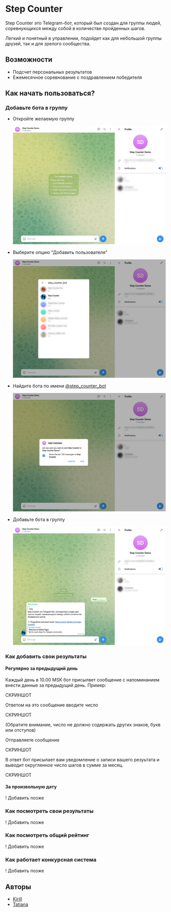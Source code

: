 # Step Counter

Step Counter это Telegram-бот, который был создан для группы людей, соревнующихся между собой в количестве пройденных шагов.

Легкий и понятный в управлении, подойдет как для небольшой группы друзей, так и для зрелого сообщества.

## Возможности

- Подсчет персональных результатов
- Ежемесячное соревнование с поздравлением победителя

## Как начать пользоваться?

### Добавьте бота в группу

- Откройте желаемую группу

  ![01](./img/demo/add-bot-to-group/01-fresh-group.png)

- Выберите опцию "Добавить пользователя"

  ![02](./img/demo/add-bot-to-group/02-find-bot.png)

- Найдите бота по имени [@step_counter_bot](https://t.me/step_counter_bot)

  ![03](./img/demo/add-bot-to-group/03-confirm.png)

- Добавьте бота в группу

  ![04](./img/demo/add-bot-to-group/04-done.png)

### Как добавить свои результаты

#### Регулярно за предыдущий день

Каждый день в 10.00 MSK бот присылвет сообщение с напоминанием внести данные за предыдущий день. Пример:

СКРИНШОТ

Ответом на это сообщение вводите число

СКРИНШОТ

(Обратите внимание, число не должно содержать других знаков, букв или отступов)

Отправляете сообщение

СКРИНШОТ

В ответ бот присылает вам уведомление о записи вашего резуьтата и выводит округленное число шагов в сумме за месяц.

СКРИНШОТ

#### За произвольную дату

! Добавить позже

### Как посмотреть свои результаты

! Добавить позже

### Как посмотреть общий рейтинг

! Добавить позже

### Как работает конкурсная система

! Добавить позже

## Авторы

- [Kirill](https://github.com/agrrh)
- [Tatiana](https://github.com/stska007)
